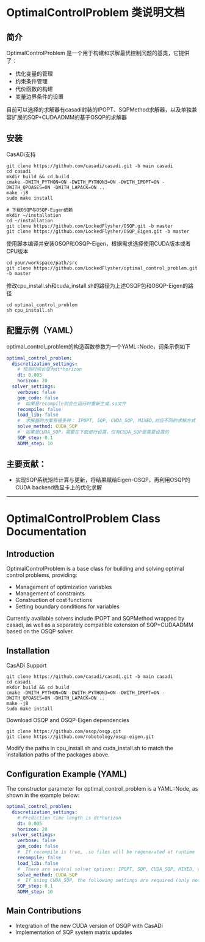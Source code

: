 # OptimalControlProblem 类说明文档

## 简介

OptimalControlProblem 是一个用于构建和求解最优控制问题的基类，它提供了：
- 优化变量的管理
- 约束条件管理
- 代价函数的构建
- 变量边界条件的设置

目前可以选择的求解器有casadi封装的IPOPT、SQPMethod求解器，以及单独兼容扩展的SQP+CUDAADMM的基于OSQP的求解器

## 安装
CasADi支持
```shell
git clone https://github.com/casadi/casadi.git -b main casadi
cd casadi
mkdir build && cd build
cmake -DWITH_PYTHON=ON -DWITH_PYTHON3=ON -DWITH_IPOPT=ON -DWITH_QPOASES=ON -DWITH_LAPACK=ON .. 
make -j8
sudo make install
```

```shell
# 下载OSQP与OSQP-Eigen依赖
mkdir ~/installation
cd ~/installation
git clone https://github.com/LockedFlysher/OSQP.git -b master
git clone https://github.com/LockedFlysher/OSQP_Eigen.git -b master
```

使用脚本编译并安装OSQP和OSQP-Eigen，根据需求选择使用CUDA版本或者CPU版本
```shell
cd your/workspace/path/src
git clone https://github.com/LockedFlysher/optimal_control_problem.git -b master
```
修改cpu_install.sh和cuda_install.sh的路径为上述OSQP包和OSQP-Eigen的路径
```shell
cd optimal_control_problem
sh cpu_install.sh
```

## 配置示例（YAML）
optimal_control_problem的构造函数参数为一个YAML::Node，词条示例如下
```yaml
optimal_control_problem:
  discretization_settings:
    # 预测时间长度为dt*horizon
    dt: 0.005
    horizon: 20
  solver_settings:
    verbose: false
    gen_code: false
    #  如果是recompile则会在运行时重新生成.so文件
    recompile: false
    load_lib: false
    #  求解器的方案有很多种： IPOPT, SQP, CUDA_SQP, MIXED,对应不同的求解方式
    solve_method: CUDA_SQP
    #  如果是CUDA_SQP，需要在下面进行设置，仅有CUDA_SQP是需要设置的
    SQP_step: 0.1
    ADMM_step: 10
```

## 主要贡献：
- 实现SQP系统矩阵计算与更新，将结果赋给Eigen-OSQP，再利用OSQP的CUDA backend做显卡上的优化求解
---

# OptimalControlProblem Class Documentation

## Introduction

OptimalControlProblem is a base class for building and solving optimal control problems, providing:
- Management of optimization variables
- Management of constraints
- Construction of cost functions
- Setting boundary conditions for variables

Currently available solvers include IPOPT and SQPMethod wrapped by casadi, as well as a separately compatible extension of SQP+CUDAADMM based on the OSQP solver.

## Installation

CasADi Support
```shell
git clone https://github.com/casadi/casadi.git -b main casadi
cd casadi
mkdir build && cd build
cmake -DWITH_PYTHON=ON -DWITH_PYTHON3=ON -DWITH_IPOPT=ON -DWITH_QPOASES=ON -DWITH_LAPACK=ON .. 
make -j8
sudo make install
```

Download OSQP and OSQP-Eigen dependencies
```shell
git clone https://github.com/osqp/osqp.git
git clone https://github.com/robotology/osqp-eigen.git
```
Modify the paths in cpu_install.sh and cuda_install.sh to match the installation paths of the packages above.

## Configuration Example (YAML)

The constructor parameter for optimal_control_problem is a YAML::Node, as shown in the example below:
```yaml
optimal_control_problem:
  discretization_settings:
    # Prediction time length is dt*horizon
    dt: 0.005
    horizon: 20
  solver_settings:
    verbose: false
    gen_code: false
    #  If recompile is true, .so files will be regenerated at runtime
    recompile: false
    load_lib: false
    #  There are several solver options: IPOPT, SQP, CUDA_SQP, MIXED, corresponding to different solving methods
    solve_method: CUDA_SQP
    #  If using CUDA_SQP, the following settings are required (only needed for CUDA_SQP)
    SQP_step: 0.1
    ADMM_step: 10
```

## Main Contributions

- Integration of the new CUDA version of OSQP with CasADi
- Implementation of SQP system matrix updates